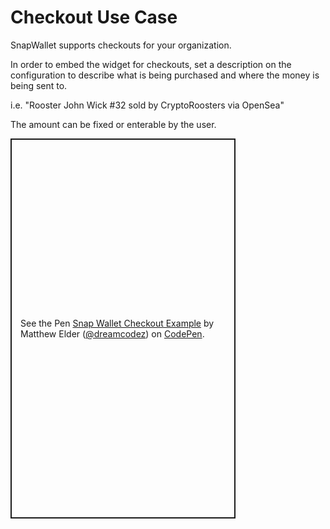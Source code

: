 # Checkout Use Case

SnapWallet supports checkouts for your organization.

In order to embed the widget for checkouts, set a description on the configuration to describe what is being purchased and where the money is being sent to.

i.e. "Rooster John Wick #32 sold by CryptoRoosters via OpenSea"

The amount can be fixed or enterable by the user.


<p class="codepen" data-height="661" data-theme-id="light" data-default-tab="js,result" data-user="dreamcodez" data-slug-hash="VwPbqbG" style="height: 608px; width: 360px; box-sizing: border-box; display: flex; align-items: center; justify-content: center; border: 2px solid; margin: 1em 0; padding: 1em;" data-pen-title="Snap Wallet Checkout Example">
  <span>See the Pen <a href="https://codepen.io/dreamcodez/pen/VwPbqbG">
  Snap Wallet Checkout Example</a> by Matthew Elder (<a href="https://codepen.io/dreamcodez">@dreamcodez</a>)
  on <a href="https://codepen.io">CodePen</a>.</span>
</p>
<script async src="https://cpwebassets.codepen.io/assets/embed/ei.js"></script>